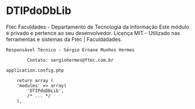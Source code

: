 DTIPdoDbLib
======

Ftec Faculdades  - Departamento de Tecnologia da Informação
Este módulo é privado e pertence ao seu desenvolvedor.
Licença MIT - Utilizado nas ferramentas e sistemas da Ftec | Faculdadades.

`Responsável Técnico - Sérgio Ernane Munhos Hermes`

```
		Contato: sergiohermes@ftec.com.br
```

`application.config.php`

```
    return array (
    'modules' => array(
    	'DTIPdoDbLib',
    	/* ... */
    ),
```